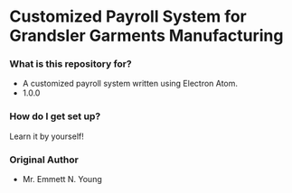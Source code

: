 # Customized Payroll System for Grandsler Garments Manufacturing #

### What is this repository for? ###

* A customized payroll system written using Electron Atom.
* 1.0.0

### How do I get set up? ###

Learn it by yourself!

### Original Author ###

* Mr. Emmett N. Young